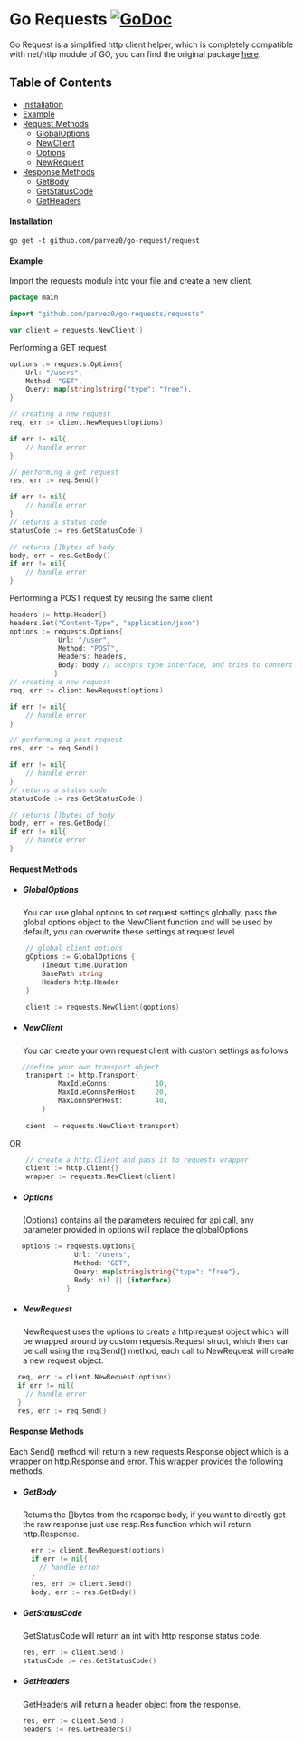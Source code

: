 # Go Requests  [![GoDoc](https://godoc.org/github.com/sirupsen/logrus?status.svg)](https://golang.org/pkg/net/http/)

Go Request is a simplified http client helper, which is completely compatible with net/http module of GO, 
you can find the original package [here](https://golang.org/pkg/net/http/).

## Table of Contents
 - [Installation](#installation)
 - [Example](#Example)
 - [Request Methods](#Methods)
    - [GlobalOptions](#GlobalOptions)
    - [NewClient](#NewClient)
    - [Options](#Options)
    - [NewRequest](#NewRequest)
 - [Response Methods](#ResponseMethods)
    - [GetBody](#GetBody)
    - [GetStatusCode](#GetStatusCode)
    - [GetHeaders](#GetHeaders)
    
#### Installation
    
    go get -t github.com/parvez0/go-request/request

#### Example

Import the requests module into your file and create a new client.

```go
package main

import "github.com/parvez0/go-requests/requests"

var client = requests.NewClient()
```

Performing a GET request

```go
options := requests.Options{
	Url: "/users",
	Method: "GET",
	Query: map[string]string{"type": "free"},
}

// creating a new request
req, err := client.NewRequest(options)

if err != nil{
    // handle error
}

// performing a get request
res, err := req.Send()

if err != nil{
    // handle error
}
// returns a status code
statusCode := res.GetStatusCode()

// returns []bytes of body
body, err = res.GetBody()
if err != nil{
	// handle error
}
```

Performing a POST request by reusing the same client

```go
headers := http.Header{}
headers.Set("Content-Type", "application/json")
options := requests.Options{
           	Url: "/user",
           	Method: "POST",
           	Headers: headers,
           	Body: body // accepts type interface, and tries to convert it to json
           }
// creating a new request
req, err := client.NewRequest(options)

if err != nil{
    // handle error
}

// performing a post request 
res, err := req.Send()

if err != nil{
    // handle error
}
// returns a status code
statusCode := res.GetStatusCode()

// returns []bytes of body
body, err = res.GetBody()
if err != nil{
	// handle error
}
```
#### Request Methods
- ##### GlobalOptions
  You can use global options to set request settings globally, pass the global options object to the NewClient function
  and will be used by default, you can overwrite these settings at request level 
```go
    // global client options
    gOptions := GlobalOptions {
    	Timeout time.Duration
    	BasePath string
    	Headers http.Header
    }

    client := requests.NewClient(goptions)
```
- ##### NewClient
  You can create your own request client with custom settings as follows
```go
   //define your own transport object
    transport := http.Transport{
    		MaxIdleConns:           10,
    		MaxIdleConnsPerHost:    20,
    		MaxConnsPerHost:        40,
    	}
    
    cient := requests.NewClient(transport)
```          
 OR
```go
    // create a http.Client and pass it to requests wrapper
    client := http.Client{}
    wrapper := requests.NewClient(client)
``` 
- ##### Options
  (Options) contains all the parameters required for api call, any parameter provided in options will replace the globalOptions
```go
   options := requests.Options{
	            Url: "/users",
	            Method: "GET",
	            Query: map[string]string{"type": "free"},
	            Body: nil || {interface}
	          }
```  
- ##### NewRequest
  NewRequest uses the options to create a http.request object which will be wrapped around by custom requests.Request struct, which then can be call using the req.Send() method, 
  each call to NewRequest will create a new request object.
```go
  req, err := client.NewRequest(options)
  if err != nil{
    // handle error
  } 
  res, err := req.Send()
```  
#### Response Methods
Each Send() method will return a new requests.Response object which is a wrapper on http.Response and error. This wrapper
provides the following methods.

- ##### GetBody
  Returns the []bytes from the response body, if you want to  directly get 
  the raw response just use resp.Res function which will return http.Response.
  ```go
    err := client.NewRequest(options)
    if err != nil{
      // handle error
    } 
    res, err := client.Send()
    body, err := res.GetBody()
  ``` 
- ##### GetStatusCode
  GetStatusCode will return an int with http response status code.
  ```go
  res, err := client.Send()
  statusCode := res.GetStatusCode()
    ```
- ##### GetHeaders
  GetHeaders will return a header object from the response.
    ```go
    res, err := client.Send()
    headers := res.GetHeaders()
    ```

